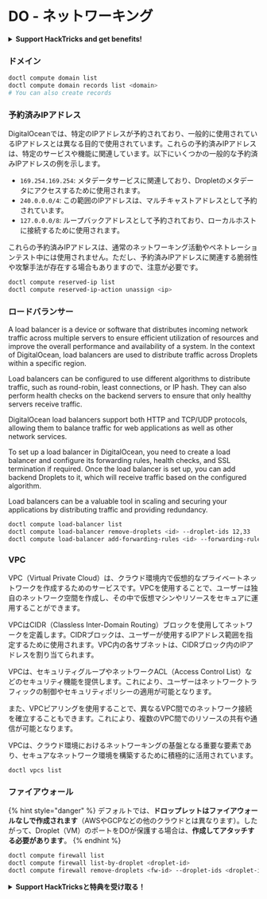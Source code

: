 # DO - ネットワーキング

<details>

<summary><strong>Support HackTricks and get benefits!</strong></summary>

* **HackTricksをサポートし、特典を受け取りましょう！**
* **会社をHackTricksで宣伝したい場合や、最新バージョンのPEASSを入手したい場合、またはHackTricksをPDFでダウンロードしたい場合は、[SUBSCRIPTION PLANS](https://github.com/sponsors/carlospolop)をご確認ください！**
* **公式のPEASS＆HackTricksグッズを入手しましょう！**
* **[The PEASS Family](https://opensea.io/collection/the-peass-family)を見つけましょう。これは、私たちの独占的なNFTのコレクションです。**
* **[Discordグループ](https://discord.gg/hRep4RUj7f)または[Telegramグループ](https://t.me/peass)に参加するか、Twitterで私をフォローしましょう。** 🐦 [**@carlospolopm**](https://twitter.com/carlospolopm)
* **ハッキングのトリックを共有するために、HackTricksとHackTricks CloudのGitHubリポジトリにPRを提出してください。**

</details>

### ドメイン
```bash
doctl compute domain list
doctl compute domain records list <domain>
# You can also create records
```
### 予約済みIPアドレス

DigitalOceanでは、特定のIPアドレスが予約されており、一般的に使用されているIPアドレスとは異なる目的で使用されています。これらの予約済みIPアドレスは、特定のサービスや機能に関連しています。以下にいくつかの一般的な予約済みIPアドレスの例を示します。

- `169.254.169.254`: メタデータサービスに関連しており、Dropletのメタデータにアクセスするために使用されます。
- `240.0.0.0/4`: この範囲のIPアドレスは、マルチキャストアドレスとして予約されています。
- `127.0.0.0/8`: ループバックアドレスとして予約されており、ローカルホストに接続するために使用されます。

これらの予約済みIPアドレスは、通常のネットワーキング活動やペネトレーションテスト中には使用されません。ただし、予約済みIPアドレスに関連する脆弱性や攻撃手法が存在する場合もありますので、注意が必要です。
```bash
doctl compute reserved-ip list
doctl compute reserved-ip-action unassign <ip>
```
### ロードバランサー

A load balancer is a device or software that distributes incoming network traffic across multiple servers to ensure efficient utilization of resources and improve the overall performance and availability of a system. In the context of DigitalOcean, load balancers are used to distribute traffic across Droplets within a specific region.

Load balancers can be configured to use different algorithms to distribute traffic, such as round-robin, least connections, or IP hash. They can also perform health checks on the backend servers to ensure that only healthy servers receive traffic.

DigitalOcean load balancers support both HTTP and TCP/UDP protocols, allowing them to balance traffic for web applications as well as other network services.

To set up a load balancer in DigitalOcean, you need to create a load balancer and configure its forwarding rules, health checks, and SSL termination if required. Once the load balancer is set up, you can add backend Droplets to it, which will receive traffic based on the configured algorithm.

Load balancers can be a valuable tool in scaling and securing your applications by distributing traffic and providing redundancy.
```bash
doctl compute load-balancer list
doctl compute load-balancer remove-droplets <id> --droplet-ids 12,33
doctl compute load-balancer add-forwarding-rules <id> --forwarding-rules entry_protocol:tcp,entry_port:3306,...
```
### VPC

VPC（Virtual Private Cloud）は、クラウド環境内で仮想的なプライベートネットワークを作成するためのサービスです。VPCを使用することで、ユーザーは独自のネットワーク空間を作成し、その中で仮想マシンやリソースをセキュアに運用することができます。

VPCはCIDR（Classless Inter-Domain Routing）ブロックを使用してネットワークを定義します。CIDRブロックは、ユーザーが使用するIPアドレス範囲を指定するために使用されます。VPC内の各サブネットは、CIDRブロック内のIPアドレスを割り当てられます。

VPCは、セキュリティグループやネットワークACL（Access Control List）などのセキュリティ機能を提供します。これにより、ユーザーはネットワークトラフィックの制御やセキュリティポリシーの適用が可能となります。

また、VPCピアリングを使用することで、異なるVPC間でのネットワーク接続を確立することもできます。これにより、複数のVPC間でのリソースの共有や通信が可能となります。

VPCは、クラウド環境におけるネットワーキングの基盤となる重要な要素であり、セキュアなネットワーク環境を構築するために積極的に活用されています。
```
doctl vpcs list
```
### ファイアウォール

{% hint style="danger" %}
デフォルトでは、**ドロップレットはファイアウォールなしで作成されます**（AWSやGCPなどの他のクラウドとは異なります）。したがって、Droplet（VM）のポートをDOが保護する場合は、**作成してアタッチする必要があります**。
{% endhint %}
```bash
doctl compute firewall list
doctl compute firewall list-by-droplet <droplet-id>
doctl compute firewall remove-droplets <fw-id> --droplet-ids <droplet-id>
```
<details>

<summary><strong>Support HackTricksと特典を受け取る！</strong></summary>

* **HackTricksで会社を宣伝したい**場合や、**最新バージョンのPEASSを入手したい**場合は、[**SUBSCRIPTION PLANS**](https://github.com/sponsors/carlospolop)をご確認ください！
* [**公式PEASS＆HackTricksグッズ**](https://peass.creator-spring.com)を手に入れましょう
* [**The PEASS Family**](https://opensea.io/collection/the-peass-family)を見つけて、独占的な[**NFT**](https://opensea.io/collection/the-peass-family)のコレクションを楽しみましょう
* 💬 [**Discordグループ**](https://discord.gg/hRep4RUj7f)または[**Telegramグループ**](https://t.me/peass)に参加するか、**Twitter**で私をフォローしましょう 🐦 [**@carlospolopm**](https://twitter.com/carlospolopm)**.**
* **ハッキングのトリックを共有するには、**[**HackTricks**](https://github.com/carlospolop/hacktricks)と[**HackTricks Cloud**](https://github.com/carlospolop/hacktricks-cloud)のGitHubリポジトリにPRを提出してください。

</details>
